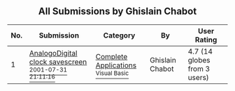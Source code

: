 ﻿<div align="center">

## All Submissions by Ghislain Chabot

</div>

No.  | Submission | Category | By   | User Rating
---- | ---------- | -------- | ---- | -----------
1 | [AnalogoDigital clock savescreen<br /><sup>2001-07-31 21:11:16</sup>](https://github.com/Planet-Source-Code/ghislain-chabot-analogodigital-clock-savescreen__1-25704) | [Complete Applications<br /><sup>Visual Basic</sup>](../ByCategory/complete-applications__1-27.md) | Ghislain Chabot | 4.7 (14 globes from 3 users)
